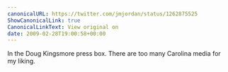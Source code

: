 ```yaml
---
canonicalURL: https://twitter.com/jmjordan/status/1262875525
ShowCanonicalLink: true
CanonicalLinkText: View original on
date: 2009-02-28T19:00:58+00:00
---
```

In the Doug Kingsmore press box. There are too many Carolina media for 
my liking.